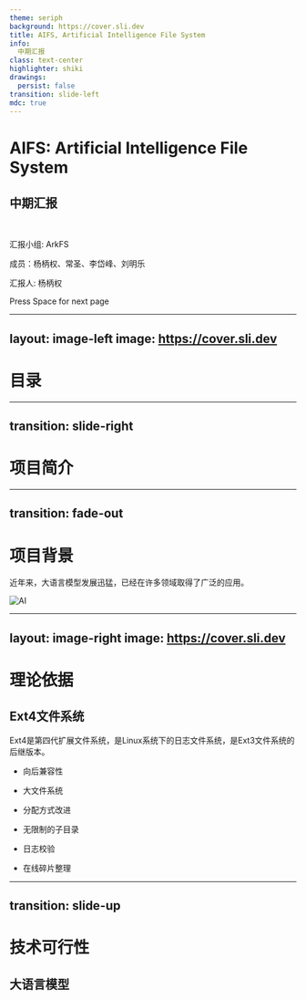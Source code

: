 ```yaml
---
theme: seriph
background: https://cover.sli.dev
title: AIFS, Artificial Intelligence File System
info: 
  中期汇报
class: text-center
highlighter: shiki
drawings:
  persist: false
transition: slide-left
mdc: true
---
```


# AIFS: Artificial Intelligence File System

## 中期汇报

<br>

汇报小组: ArkFS 

成员：杨柄权、常圣、李岱峰、刘明乐

汇报人: 杨柄权

<div class="pt-12">
  <span @click="$slidev.nav.next" class="px-2 py-1 rounded cursor-pointer" hover="bg-white bg-opacity-10">
    Press Space for next page <carbon:arrow-right class="inline"/>
  </span>
</div>

---
layout: image-left
image: https://cover.sli.dev
---

# 目录

<Toc v-click minDepth="1" maxDepth="1"></Toc>

---
transition: slide-right
---

# 项目简介



---
transition: fade-out
---

# 项目背景

近年来，大语言模型发展迅猛，已经在许多领域取得了广泛的应用。


<Transform :scale="0.8">

![AI](https://cioctocdo.com/sites/default/files/inline-images/2e8bfd65-5272-4cf1-8b86-954bab975bab_2400x1350.jpg)

</Transform>

---
layout: image-right
image: https://cover.sli.dev
---

# 理论依据

## Ext4文件系统

<v-click>

Ext4是第四代扩展文件系统，是Linux系统下的日志文件系统，是Ext3文件系统的后继版本。

</v-click>

<v-click>

- 向后兼容性 

- 大文件系统 

- 分配方式改进 

- 无限制的子目录 

- 日志校验 

- 在线碎片整理 
  
</v-click>

---
transition: slide-up
---

# 技术可行性

## 大语言模型
